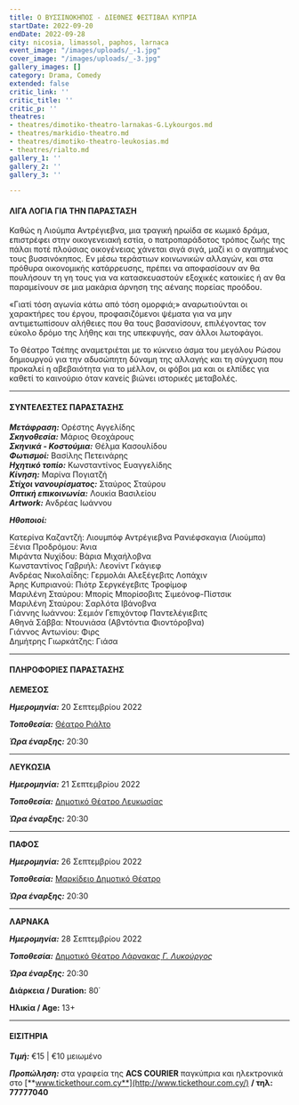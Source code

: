 ```yaml
---
title: Ο ΒΥΣΣΙΝΟΚΗΠΟΣ - ΔΙΕΘΝΕΣ ΦΕΣΤΙΒΑΛ ΚΥΠΡΙΑ
startDate: 2022-09-20
endDate: 2022-09-28
city: nicosia, limassol, paphos, larnaca
event_image: "/images/uploads/_-1.jpg"
cover_image: "/images/uploads/_-3.jpg"
gallery_images: []
category: Drama, Comedy
extended: false
critic_link: ''
critic_title: ''
critic_p: ''
theatres:
- theatres/dimotiko-theatro-larnakas-G.Lykourgos.md
- theatres/markidio-theatro.md
- theatres/dimotiko-theatro-leukosias.md
- theatres/rialto.md
gallery_1: ''
gallery_2: ''
gallery_3: ''

---
```

#### ΛΙΓΑ ΛΟΓΙΑ ΓΙΑ ΤΗΝ ΠΑΡΑΣΤΑΣΗ

Καθώς η Λιούμπα Αντρέγιεβνα, μια τραγική ηρωίδα σε κωμικό δράμα, επιστρέφει στην οικογενειακή εστία, ο πατροπαράδοτος τρόπος ζωής της πάλαι ποτέ πλούσιας οικογένειας χάνεται σιγά σιγά, μαζί κι ο αγαπημένος τους βυσσινόκηπος. Εν μέσω τεράστιων κοινωνικών αλλαγών, και στα πρόθυρα οικονομικής κατάρρευσης, πρέπει να αποφασίσουν αν θα πουλήσουν τη γη τους για να κατασκευαστούν εξοχικές κατοικίες ή αν θα παραμείνουν σε μια μακάρια άρνηση της αέναης πορείας προόδου.

«Γιατί τόση αγωνία κάτω από τόση ομορφιά;» αναρωτιούνται οι χαρακτήρες του έργου, προφασιζόμενοι ψέματα για να μην αντιμετωπίσουν αλήθειες που θα τους βασανίσουν, επιλέγοντας τον εύκολο δρόμο της λήθης και της υπεκφυγής, σαν άλλοι λωτοφάγοι.

Το Θέατρο Τσέπης αναμετριέται με το κύκνειο άσμα του μεγάλου Ρώσου δημιουργού για την αδυσώπητη δύναμη της αλλαγής και τη σύγχυση που προκαλεί η αβεβαιότητα για το μέλλον, οι φόβοι μα και οι ελπίδες για καθετί το καινούριο όταν κανείς βιώνει ιστορικές μεταβολές.

***

#### ΣΥΝΤΕΛΕΣΤΕΣ ΠΑΡΑΣΤΑΣΗΣ

**_Μετάφραση:_** Ορέστης Αγγελίδης  
**_Σκηνοθεσία:_** Μάριος Θεοχάρους  
**_Σκηνικά - Κοστούμια:_** Θέλμα Κασουλίδου  
**_Φωτισμοί:_** Βασίλης Πετεινάρης  
**_Ηχητικό τοπίο:_** Κωνσταντίνος Ευαγγελίδης  
**_Κίνηση:_** Μαρίνα Πογιατζή  
**_Στίχοι νανουρίσματος:_** Σταύρος Σταύρου  
**_Οπτική επικοινωνία:_** Λουκία Βασιλείου  
**_Artwork:_** Ανδρέας Ιωάννου

**_Ηθοποιοί:_**

Κατερίνα Καζαντζή: Λιουμπόφ Αντρέγιεβνα Ρανιέφσκαγια (Λιούμπα)  
Ξένια Προδρόμου: Άνια  
Μιράντα Νυχίδου: Βάρια Μιχαήλοβνα  
Κωνσταντίνος Γαβριήλ: Λεονίντ Γκάγιεφ  
Ανδρέας Νικολαΐδης: Γερμολάι Αλεξέγεβιτς Λοπάχιν  
Άρης Κυπριανού: Πιότρ Σεργκέγεβιτς Τροφίμοφ  
Μαριλένη Σταύρου: Μπορίς Μπορίσοβιτς Σιμεόνοφ-Πίστσικ  
Μαριλένη Σταύρου: Σαρλότα Ιβάνοβνα  
Γιάννης Ιωάννου: Σεμιόν Γεπιχόντοφ Παντελέγιεβιτς  
Αθηνά Σάββα: Ντουνιάσα (Αβντόντια Φιοντόροβνα)  
Γιάννος Αντωνίου: Φιρς  
Δημήτρης Γιωρκάτζης: Γιάσα

***

#### ΠΛΗΡΟΦΟΡΙΕΣ ΠΑΡΑΣΤΑΣΗΣ

**ΛΕΜΕΣΟΣ**

**_Ημερομηνία:_** 20 Σεπτεμβρίου 2022

**_Τοποθεσία:_** [Θέατρο Ριάλτο](?#map)

**_Ώρα έναρξης:_** 20:30

***

**ΛΕΥΚΩΣΙΑ**

**_Ημερομηνία:_** 21 Σεπτεμβρίου 2022

**_Τοποθεσία:_** [Δημοτικό Θέατρο Λευκωσίας ](https://www.google.com/maps/place/%CE%94%CE%B7%CE%BC%CE%BF%CF%84%CE%B9%CE%BA%CF%8C+%CE%98%CE%AD%CE%B1%CF%84%CF%81%CE%BF+%CE%9B%CE%B5%CF%85%CE%BA%CF%89%CF%83%CE%AF%CE%B1%CF%82/@35.1727497,33.352592,17z/data=!3m1!4b1!4m5!3m4!1s0x14de17519633b289:0xf4e085228ec10fda!8m2!3d35.1727453!4d33.3547807 "ΤΗΕΑΤΡΟ")

**_Ώρα έναρξης:_** 20:30

***

**ΠΑΦΟΣ**

**_Ημερομηνία:_** 26 Σεπτεμβρίου 2022

**_Τοποθεσία:_** [Μαρκίδειο Δημοτικό Θέατρο](https://www.google.com/maps/place/Markideio+Theatre/@34.7781642,32.4210447,17z/data=!3m1!4b1!4m5!3m4!1s0x14e706f5450bd66d:0x68a598c2c5136439!8m2!3d34.7781101!4d32.4232146 "ΜΑΡΚΙΔΕΙΟ")

**_Ώρα έναρξης:_** 20:30

***

**ΛΑΡΝΑΚΑ**

**_Ημερομηνία:_** 28 Σεπτεμβρίου 2022

**_Τοποθεσία:_** [Δημοτικό Θέατρο Λάρνακας _Γ. Λυκούργος_](https://www.google.com/maps/place/Municipal+Theatre+of+Larnaka/@34.9160579,33.6242074,17z/data=!3m1!4b1!4m5!3m4!1s0x14e08357d0583743:0x9596f1dd1e03bce6!8m2!3d34.9160535!4d33.6263961 "ΛΑΡΝΑΚΑ")

**_Ώρα έναρξης:_** 20:30

**Διάρκεια / Duration:** 80΄

**Ηλικία / Age:** 13+

***

#### ΕΙΣΙΤΗΡΙΑ

**_Τιμή:_** €15 | €10 μειωμένο

**_Προπώληση:_** στα γραφεία της **ACS COURIER** παγκύπρια και ηλεκτρονικά στο [**www.tickethour.com.cy**](http://www.tickethour.com.cy/) **/ τηλ: 77777040**